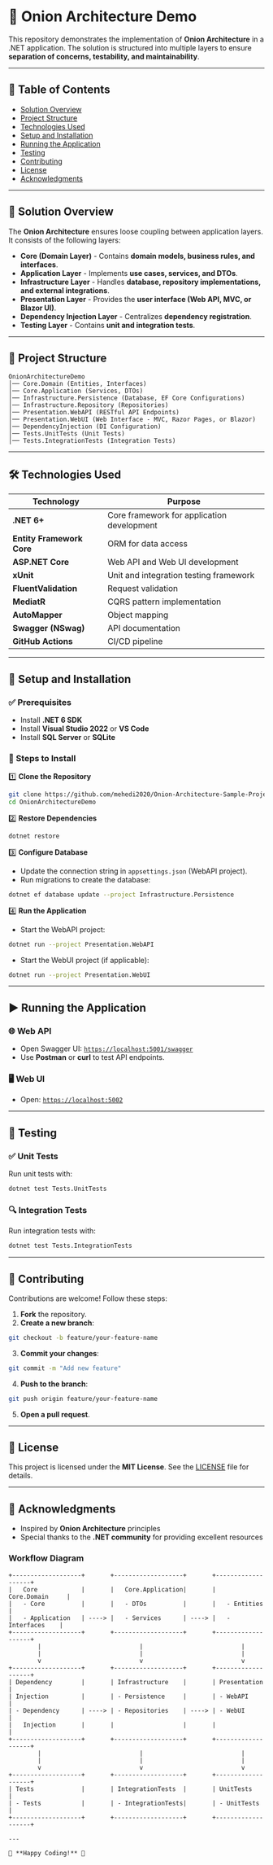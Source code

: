 
# 📌 Onion Architecture Demo

This repository demonstrates the implementation of **Onion Architecture** in a .NET application. The solution is structured into multiple layers to ensure **separation of concerns, testability, and maintainability**.

---

## 📜 Table of Contents

- [Solution Overview](#solution-overview)
- [Project Structure](#project-structure)
- [Technologies Used](#technologies-used)
- [Setup and Installation](#setup-and-installation)
- [Running the Application](#running-the-application)
- [Testing](#testing)
- [Contributing](#contributing)
- [License](#license)
- [Acknowledgments](#acknowledgments)

---

## 🎯 Solution Overview

The **Onion Architecture** ensures loose coupling between application layers. It consists of the following layers:

- **Core (Domain Layer)** - Contains **domain models, business rules, and interfaces**.
- **Application Layer** - Implements **use cases, services, and DTOs**.
- **Infrastructure Layer** - Handles **database, repository implementations, and external integrations**.
- **Presentation Layer** - Provides the **user interface (Web API, MVC, or Blazor UI)**.
- **Dependency Injection Layer** - Centralizes **dependency registration**.
- **Testing Layer** - Contains **unit and integration tests**.

---

## 📂 Project Structure

```
OnionArchitectureDemo
│── Core.Domain (Entities, Interfaces)
│── Core.Application (Services, DTOs)
│── Infrastructure.Persistence (Database, EF Core Configurations)
│── Infrastructure.Repository (Repositories)
│── Presentation.WebAPI (RESTful API Endpoints)
│── Presentation.WebUI (Web Interface - MVC, Razor Pages, or Blazor)
│── DependencyInjection (DI Configuration)
│── Tests.UnitTests (Unit Tests)
│── Tests.IntegrationTests (Integration Tests)
```

---

## 🛠 Technologies Used

| Technology | Purpose |
|------------|---------|
| **.NET 6+** | Core framework for application development |
| **Entity Framework Core** | ORM for data access |
| **ASP.NET Core** | Web API and Web UI development |
| **xUnit** | Unit and integration testing framework |
| **FluentValidation** | Request validation |
| **MediatR** | CQRS pattern implementation |
| **AutoMapper** | Object mapping |
| **Swagger (NSwag)** | API documentation |
| **GitHub Actions** | CI/CD pipeline |

---

## 🚀 Setup and Installation

### ✅ Prerequisites

- Install **.NET 6 SDK**
- Install **Visual Studio 2022** or **VS Code**
- Install **SQL Server** or **SQLite**

### 🔧 Steps to Install

1️⃣ **Clone the Repository**
```sh
git clone https://github.com/mehedi2020/Onion-Architecture-Sample-Project.git
cd OnionArchitectureDemo
```

2️⃣ **Restore Dependencies**
```sh
dotnet restore
```

3️⃣ **Configure Database**
- Update the connection string in `appsettings.json` (WebAPI project).
- Run migrations to create the database:
```sh
dotnet ef database update --project Infrastructure.Persistence
```

4️⃣ **Run the Application**

- Start the WebAPI project:
```sh
dotnet run --project Presentation.WebAPI
```
- Start the WebUI project (if applicable):
```sh
dotnet run --project Presentation.WebUI
```

---

## ▶ Running the Application

### 🌐 Web API
- Open Swagger UI: [`https://localhost:5001/swagger`](https://localhost:5001/swagger)
- Use **Postman** or **curl** to test API endpoints.

### 🖥 Web UI
- Open: [`https://localhost:5002`](https://localhost:5002)

---

## 🧪 Testing

### ✅ Unit Tests
Run unit tests with:
```sh
dotnet test Tests.UnitTests
```

### 🔍 Integration Tests
Run integration tests with:
```sh
dotnet test Tests.IntegrationTests
```

---

## 🤝 Contributing

Contributions are welcome! Follow these steps:

1. **Fork** the repository.
2. **Create a new branch**:
```sh
git checkout -b feature/your-feature-name
```
3. **Commit your changes**:
```sh
git commit -m "Add new feature"
```
4. **Push to the branch**:
```sh
git push origin feature/your-feature-name
```
5. **Open a pull request**.

---

## 📜 License

This project is licensed under the **MIT License**. See the [LICENSE](LICENSE) file for details.

---

## 🙏 Acknowledgments

- Inspired by **Onion Architecture** principles
- Special thanks to the **.NET community** for providing excellent resources

### Workflow Diagram

```plaintext
+-------------------+       +-------------------+       +-------------------+
|   Core            |       |   Core.Application|       |   Core.Domain     |
|   - Core          |       |   - DTOs          |       |   - Entities      |
|   - Application   | ----> |   - Services      | ----> |   - Interfaces    |
+-------------------+       +-------------------+       +-------------------+
        |                           |                           |
        |                           |                           |
        v                           v                           v
+-------------------+       +-------------------+       +-------------------+
| Dependency        |       | Infrastructure    |       | Presentation      |
| Injection         |       | - Persistence     |       | - WebAPI          |
| - Dependency      | ----> | - Repositories    | ----> | - WebUI           |
|   Injection       |       |                   |       |                   |
+-------------------+       +-------------------+       +-------------------+
        |                           |                           |
        |                           |                           |
        v                           v                           v
+-------------------+       +-------------------+       +-------------------+
| Tests             |       | IntegrationTests  |       | UnitTests         |
| - Tests           |       | - IntegrationTests|       | - UnitTests       |
+-------------------+       +-------------------+       +-------------------+

---

🚀 **Happy Coding!** 🎉
